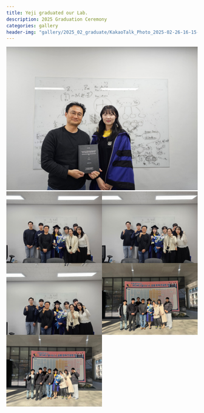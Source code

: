 ```yaml
---
title: Yeji graduated our Lab.
description: 2025 Graduation Ceremony
categories: gallery
header-img: "gallery/2025_02_graduate/KakaoTalk_Photo_2025-02-26-16-15-54 002.jpeg"
---
```


<!-- ## Event 1 -->

<img src="/gallery/2025_02_graduate/KakaoTalk_Photo_2025-02-26-16-15-57 013.jpeg"/>
<!-- ### Photos -->

<div>
<img src="/gallery/2025_02_graduate/KakaoTalk_Photo_2025-02-26-16-15-56 009.jpeg" style="width:50%; float:left;"/>
<img src="/gallery/2025_02_graduate/KakaoTalk_Photo_2025-02-26-16-15-55 007.jpeg" style="width:50%; float:left;"/>
<img src="/gallery/2025_02_graduate/KakaoTalk_Photo_2025-02-26-16-15-54 002.jpeg" style="width:50%; float:left;"/>
<img src="/gallery/2025_02_graduate/KakaoTalk_Photo_2025-02-26-15-28-29 005.jpeg" style="width:50%; float:left;"/>
<img src="/gallery/2025_02_graduate/KakaoTalk_Photo_2025-02-26-15-28-29 003.jpeg" style="width:50%; float:left;"/>
</div>

